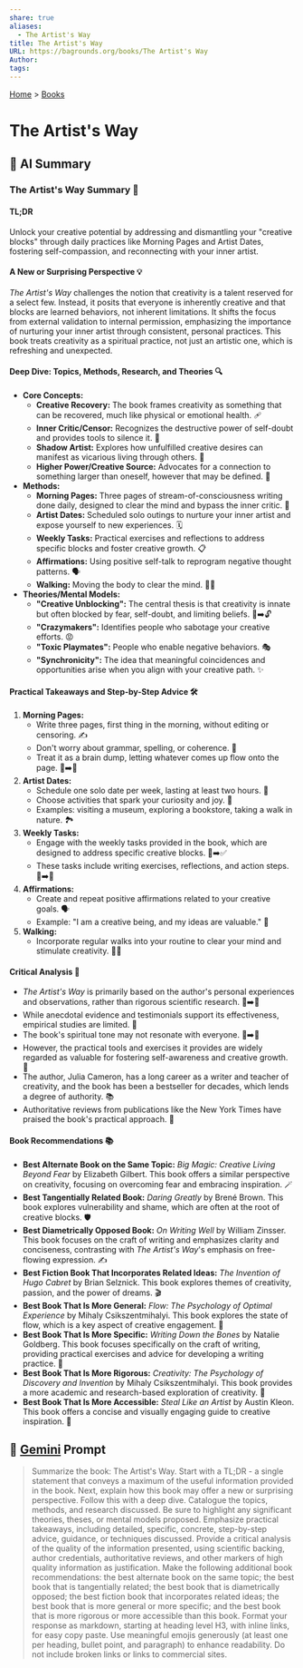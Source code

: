 ```yaml
---
share: true
aliases:
  - The Artist's Way
title: The Artist's Way
URL: https://bagrounds.org/books/The Artist's Way
Author: 
tags: 
---
```

[Home](../index.md) > [Books](./index.md)  
# The Artist's Way  
  
## 🤖 AI Summary  
### The Artist's Way Summary 🎨  
#### TL;DR  
Unlock your creative potential by addressing and dismantling your "creative blocks" through daily practices like Morning Pages and Artist Dates, fostering self-compassion, and reconnecting with your inner artist.  
  
#### A New or Surprising Perspective 💡  
*The Artist's Way* challenges the notion that creativity is a talent reserved for a select few. Instead, it posits that everyone is inherently creative and that blocks are learned behaviors, not inherent limitations. It shifts the focus from external validation to internal permission, emphasizing the importance of nurturing your inner artist through consistent, personal practices. This book treats creativity as a spiritual practice, not just an artistic one, which is refreshing and unexpected.  
  
#### Deep Dive: Topics, Methods, Research, and Theories 🔍  
* **Core Concepts:**  
    * **Creative Recovery:** The book frames creativity as something that can be recovered, much like physical or emotional health. 🩹  
    * **Inner Critic/Censor:** Recognizes the destructive power of self-doubt and provides tools to silence it. 🤫  
    * **Shadow Artist:** Explores how unfulfilled creative desires can manifest as vicarious living through others. 👤  
    * **Higher Power/Creative Source:** Advocates for a connection to something larger than oneself, however that may be defined. 🌟  
* **Methods:**  
    * **Morning Pages:** Three pages of stream-of-consciousness writing done daily, designed to clear the mind and bypass the inner critic. 📝  
    * **Artist Dates:** Scheduled solo outings to nurture your inner artist and expose yourself to new experiences. 🗓️  
    * **Weekly Tasks:** Practical exercises and reflections to address specific blocks and foster creative growth. 📋  
    * **Affirmations:** Using positive self-talk to reprogram negative thought patterns. 🗣️  
    * **Walking:** Moving the body to clear the mind. 🚶‍♀️  
* **Theories/Mental Models:**  
    * **"Creative Unblocking":** The central thesis is that creativity is innate but often blocked by fear, self-doubt, and limiting beliefs. 🧱➡️🔓  
    * **"Crazymakers":** Identifies people who sabotage your creative efforts. 😡  
    * **"Toxic Playmates":** People who enable negative behaviors. 🎭  
    * **"Synchronicity":** The idea that meaningful coincidences and opportunities arise when you align with your creative path. ✨  
  
#### Practical Takeaways and Step-by-Step Advice 🛠️  
1.  **Morning Pages:**  
    * Write three pages, first thing in the morning, without editing or censoring. ✍️  
    * Don't worry about grammar, spelling, or coherence. 🤷  
    * Treat it as a brain dump, letting whatever comes up flow onto the page. 🧠➡️📄  
2.  **Artist Dates:**  
    * Schedule one solo date per week, lasting at least two hours. 📅  
    * Choose activities that spark your curiosity and joy. 🤩  
    * Examples: visiting a museum, exploring a bookstore, taking a walk in nature. 🏞️  
3.  **Weekly Tasks:**  
    * Engage with the weekly tasks provided in the book, which are designed to address specific creative blocks. 🚧➡️✅  
    * These tasks include writing exercises, reflections, and action steps. 📝➡️👣  
4.  **Affirmations:**  
    * Create and repeat positive affirmations related to your creative goals. 🗣️  
    * Example: "I am a creative being, and my ideas are valuable." 💖  
5.  **Walking:**  
    * Incorporate regular walks into your routine to clear your mind and stimulate creativity. 🚶‍♂️  
  
#### Critical Analysis 🧐  
* *The Artist's Way* is primarily based on the author's personal experiences and observations, rather than rigorous scientific research. 🧪➡️🤔  
* While anecdotal evidence and testimonials support its effectiveness, empirical studies are limited. 🤷  
* The book's spiritual tone may not resonate with everyone. 🧘➡️🙅  
* However, the practical tools and exercises it provides are widely regarded as valuable for fostering self-awareness and creative growth. 🌱  
* The author, Julia Cameron, has a long career as a writer and teacher of creativity, and the book has been a bestseller for decades, which lends a degree of authority. 📚  
* Authoritative reviews from publications like the New York Times have praised the book's practical approach. 📰  
  
#### Book Recommendations 📚  
* **Best Alternate Book on the Same Topic:** *Big Magic: Creative Living Beyond Fear* by Elizabeth Gilbert. This book offers a similar perspective on creativity, focusing on overcoming fear and embracing inspiration. 🪄  
* **Best Tangentially Related Book:** *Daring Greatly* by Brené Brown. This book explores vulnerability and shame, which are often at the root of creative blocks. 🛡️  
* **Best Diametrically Opposed Book:** *On Writing Well* by William Zinsser. This book focuses on the craft of writing and emphasizes clarity and conciseness, contrasting with *The Artist's Way*'s emphasis on free-flowing expression. ✍️  
* **Best Fiction Book That Incorporates Related Ideas:** *The Invention of Hugo Cabret* by Brian Selznick. This book explores themes of creativity, passion, and the power of dreams. 🎬  
* **Best Book That Is More General:** *Flow: The Psychology of Optimal Experience* by Mihaly Csikszentmihalyi. This book explores the state of flow, which is a key aspect of creative engagement. 🌊  
* **Best Book That Is More Specific:** *Writing Down the Bones* by Natalie Goldberg. This book focuses specifically on the craft of writing, providing practical exercises and advice for developing a writing practice. 🦴  
* **Best Book That Is More Rigorous:** *Creativity: The Psychology of Discovery and Invention* by Mihaly Csikszentmihalyi. This book provides a more academic and research-based exploration of creativity. 🧠  
* **Best Book That Is More Accessible:** *Steal Like an Artist* by Austin Kleon. This book offers a concise and visually engaging guide to creative inspiration. 🎨  
  
## 💬 [Gemini](https://gemini.google.com) Prompt  
> Summarize the book: The Artist's Way. Start with a TL;DR - a single statement that conveys a maximum of the useful information provided in the book. Next, explain how this book may offer a new or surprising perspective. Follow this with a deep dive. Catalogue the topics, methods, and research discussed. Be sure to highlight any significant theories, theses, or mental models proposed. Emphasize practical takeaways, including detailed, specific, concrete, step-by-step advice, guidance, or techniques discussed. Provide a critical analysis of the quality of the information presented, using scientific backing, author credentials, authoritative reviews, and other markers of high quality information as justification. Make the following additional book recommendations: the best alternate book on the same topic; the best book that is tangentially related; the best book that is diametrically opposed; the best fiction book that incorporates related ideas; the best book that is more general or more specific; and the best book that is more rigorous or more accessible than this book. Format your response as markdown, starting at heading level H3, with inline links, for easy copy paste. Use meaningful emojis generously (at least one per heading, bullet point, and paragraph) to enhance readability. Do not include broken links or links to commercial sites.